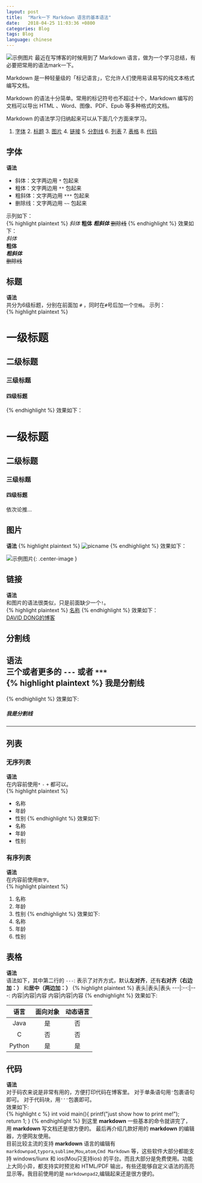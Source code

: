 ```yaml
---
layout: post
title:  "Mark一下 Markdown 语言的基本语法"
date:   2018-04-25 11:03:36 +0800
categories: Blog
tags: Blog
language: chinese
---
```

![示例图片]({{site.baseurl}}/assets/image/others-markdown-01.jpg "example")
最近在写博客的时候用到了 Markdown 语言，做为一个学习总结，有必要把常用的语法mark一下。

Markdown 是一种轻量级的「标记语言」，它允许人们使用易读易写的纯文本格式编写文档。

Markdown 的语法十分简单。常用的标记符号也不超过十个，Markdown 编写的文档可以导出 HTML 、Word、图像、PDF、Epub 等多种格式的文档。

Markdown 的语法学习归纳起来可以从下面几个方面来学习。
1. [字体](#1)  2. [标题](#2) 3. [图片](#3) 4. [链接](#4) 5. [分割线](#5) 6. [列表](#6) 7. [表格](#7) 8. [代码](#8) 

## <span id = "1">字体</span>
**语法**

- 斜体：文字两边用 `*` 包起来
- 粗体：文字两边用 `**` 包起来
- 粗斜体：文字两边用 `***` 包起来
- 删除线：文字两边用 `~~` 包起来<br>

示列如下：<br>
{% highlight plaintext %}
   *斜体*
   **粗体**
   ***粗斜体***
   ~~删除线~~
{% endhighlight %}
效果如下：<br>
*斜体*    
**粗体**   
***粗斜体***   
~~删除线~~<br>
## <span id = "2">标题</span>
**语法**    
共分为6级标题，分别在前面加 `#` ，同时在`#`号后加一个`空格`。
示列：<br>
{% highlight plaintext %}
# 一级标题
## 二级标题
### 三级标题
#### 四级标题
{% endhighlight %}
效果如下：<br>
# 一级标题
## 二级标题
### 三级标题
#### 四级标题
依次论推...

## <span id = "3">图片</span>
**语法**
{% highlight plaintext %}
![picname](图片地址''图片title'')
{% endhighlight %}
效果如下：<br>

![示例图片]({{site.baseurl}}/assets/image/others-markdown-example.png "example"){: .center-image }

## <span id = "4">链接</span>
**语法**   
和图片的语法很类似，只是前面缺少一个`!`。<br>
{% highlight plaintext %}
[名称](地址''title'')
{% endhighlight %}
效果如下：<br>
[DAVID DONG的博客]({{site.baseurl}}/blog/index.html)<br>
## <span id = "5">分割线</span>
**语法**   
三个或者更多的 `---` 或者 `***` <br>
{% highlight plaintext %}
我是分割线 
---
{% endhighlight %}
效果如下:<br>
##### 我是分割线 
---
## <span id = "6">列表</span>
### 无序列表
**语法**   
在内容前使用`*` `-` `+` 都可以。<br>
{% highlight plaintext %}
- 名称
- 年龄
- 性别
{% endhighlight %}
效果如下:<br>
- 名称
- 年龄
- 性别

### 有序列表
**语法**   
在内容前使用`数字`。<br>
{% highlight plaintext %}
1. 名称
2. 年龄
3. 性别
{% endhighlight %}
效果如下:   
1. 名称
2. 年龄
3. 性别

## <span id = "7">表格</span>
**语法**      
语法如下，其中第二行的 `---`: 表示了对齐方式，默认**左对齐**，还有**右对齐（右边加：）** 和**居中（两边加：）**
{% highlight plaintext %}
表头|表头|表头
---|:--:|---:
内容|内容|内容
内容|内容|内容
{% endhighlight %}
效果如下:<br>

语言|面向对象|动态语言
:---:|:--:|:---:
Java|是|否
C|否|否
Python|是|是

## <span id = "8">代码</span>
**语法**<br>
对于码农来说是非常有用的，方便打印代码在博客里。
对于单条语句用`'`包裹语句即可。
对于代码块，用`'''`包裹即可。<br>
效果如下:<br>
{% highlight c %}
int void main(){
	printf("just show how to print me!");
	return 1;
}
{% endhighlight %}
到这里 **markdown** 一些基本的命令就讲完了，用 **markdown** 写文档还是很方便的。
最后再介绍几款好用的 **markdown** 的编辑器，方便网友使用。<br>
目前比较主流的支持 **markdown** 语言的编辑有 `markdownpad`,`typora`,`sublime`,`Mou`,`atom`,`Cmd Markdown` 等，这些软件大部分都能支持 windows/liunx 和 ios(Mou只支持ios) 的平台。而且大部分是免费使用。功能上大同小异，都支持实时预览和 HTML/PDF 输出，有些还能够自定义语法的高亮显示等。我目前使用的是 `markdownpad2`,编辑起来还是很方便的。
